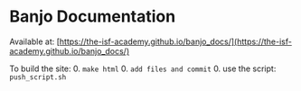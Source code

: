 # Banjo Documentation 

Available at: [https://the-isf-academy.github.io/banjo_docs/](https://the-isf-academy.github.io/banjo_docs/)

To build the site:
0. `make html`
0. `add files and commit`
0.  use the script: `push_script.sh`
